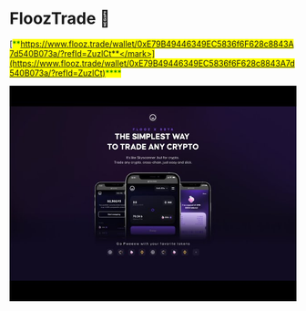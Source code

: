 # FloozTrade 🚀

[<mark style="color:green;">**https://www.flooz.trade/wallet/0xE79B49446349EC5836f6F628c8843A7d540B073a/?refId=ZuzlCt**</mark>](https://www.flooz.trade/wallet/0xE79B49446349EC5836f6F628c8843A7d540B073a/?refId=ZuzlCt)<mark style="color:green;">****</mark>

![](../.gitbook/assets/sddefault.jpg)

